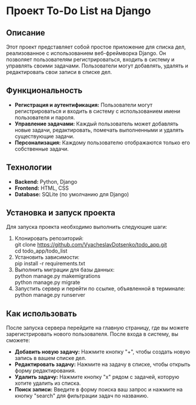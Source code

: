 # Проект To-Do List на Django

## Описание

Этот проект представляет собой простое приложение для списка дел, реализованное с использованием веб-фреймворка Django. Он позволяет пользователям регистрироваться, входить в систему и управлять своими задачами. Пользователи могут добавлять, удалять и редактировать свои записи в списке дел.

## Функциональность

- **Регистрация и аутентификация:** Пользователи могут регистрироваться и входить в систему с использованием имени пользователя и пароля.
- **Управление задачами:** Каждый пользователь может добавлять новые задачи, редактировать, помечать выполненными и удалять существующие задачи.
- **Персонализация:** Каждому пользователю отображаются только его собственные задачи.

## Технологии

- **Backend:** Python, Django
- **Frontend:** HTML, CSS
- **Database:** SQLite (по умолчанию для Django)

## Установка и запуск проекта

Для запуска проекта необходимо выполнить следующие шаги:

1. Клонировать репозиторий:  
git clone https://github.com/VyacheslavDotsenko/todo_app.git  
cd todo_app/todo_list
2. Установить зависимости:  
pip install -r requirements.txt
3. Выполнить миграции для базы данных:   
python manage.py makemigrations  
python manage.py migrate
4. Запустить сервер и перейти по ссылке, объявленной в терминале:  
python manage.py runserver

## Как использовать

После запуска сервера перейдите на главную страницу, где вы можете зарегистрировать нового пользователя. После входа в систему, вы сможете:

- **Добавить новую задачу:** Нажмите кнопку "+", чтобы создать новую запись в вашем списке дел.
- **Редактировать задачу:** Нажмите на задачу в списке, чтобы открыть форму редактирования.
- **Удалить задачу:** Нажмите кнопку "x" рядом с задачей, которую хотите удалить из списка.
- **Поиск записи:** Введите в форму поиска ваш запрос и нажмите на кнопку "search" для фильтрации задач по названию.